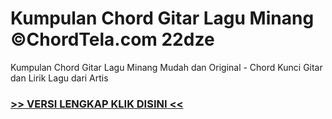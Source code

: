 
 # Kumpulan Chord Gitar Lagu Minang ©ChordTela.com 22dze


Kumpulan Chord Gitar Lagu Minang Mudah dan Original - Chord Kunci Gitar dan Lirik Lagu dari Artis

###  <a href="https://shortlighzx.web.app?sq=Kumpulan Chord Gitar Lagu Minang ©ChordTela.com"> >> VERSI LENGKAP KLIK DISINI << </a>
